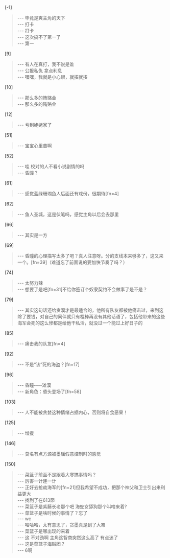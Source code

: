 
[-1] 
>--- 毕竟是爽主角的天下<br>
>--- 打卡<br>
>--- 打卡<br>
>--- 这次搞不了第一了<br>
>--- 第一<br>

[9] 
>--- 有人在真打，我不说是谁<br>
>--- 公报私仇 拿点利息<br>
>--- 嘿嘿，我就是小心眼，就揍就揍<br>

[10] 
>--- 那么多的贿赂金<br>
>--- 那么多的贿赂金<br>

[12] 
>--- 亏到姥姥家了<br>

[51] 
>--- 宝宝心里苦啊<br>

[52] 
>--- 哇 校对的人不看小说剧情的吗<br>
>--- 昏瞳？<br>

[61] 
>--- 感觉蓝绿珊瑚鱼人后面还有戏份，很期待[fn=4]<br>

[62] 
>--- 鱼人圣城，这是伏笔吗，感觉主角以后会去那里<br>

[66] 
>--- 其实是一方<br>

[69] 
>--- 昏瞳的心理描写太多了吧？真人注意呀。分的支线本来够多了，这又来一个。[fn=39]（难道忘了前面说的要加快节奏了吗？）<br>

[74] 
>--- 太努力辣<br>
>--- 想要了是吧[fn=31]不给你签订个奴隶契约不会做事了是不是？<br>

[79] 
>--- 其实这句话还给贪漠才是最适合的，他所有队友都被他痛击过，来到这除了要钱，对自己的同伴就只有棍棒再没有其他话语了，包括他带来的这些海军会死的这么惨都是给他干私活，就没过一个能过上好日子的<br>

[85] 
>--- 痛击我的队友[fn=4]<br>

[92] 
>--- 不是“该”死的海盗？[fn=17]<br>

[96] 
>--- 昏瞳----滩漠<br>
>--- 新角色：昏头登场了[fn=58]<br>

[103] 
>--- 人不能被贪婪这种情绪占据内心，否则将自食恶果！<br>

[125] 
>--- 增援<br>

[146] 
>--- 莫名有点方源被墨瑶假意控制时的感觉<br>

[150] 
>--- 菜篮子前面不是跟着大寒搞事情吗？<br>
>--- 厉害一计连一计<br>
>--- 正好去抢劫海军的[fn=21]但我希望不成功，把那个神父和卫士引出来利益更大<br>
>--- 找到了在613節<br>
>--- 菜篮子是紫藤长老那个吧
海蛇女舔狗那个叫啥来着?<br>
>--- 菜篮子是啥时候的事情了？忘了<br>
>--- wc<br>
>--- 哈哈哈，太有意思了，贪墨真是到了大霉<br>
>--- 菜篮子是哪出现的来着<br>
>--- 这  不对劲啊   主角这智商突然这么高了  有点迷了<br>
>--- 这是菜篮子海贼团？<br>
>--- 6啊<br>
